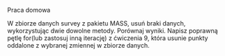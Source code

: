Praca domowa

W zbiorze danych survey z pakietu MASS, usuń braki danych, wykorzystując dwie dowolne metody. Porównaj wyniki.
Napisz poprawną pętlę for(lub zastosuj inną iterację) z ćwiczenia 9, która usunie punkty oddalone z wybranej zmiennej w zbiorze danych.
